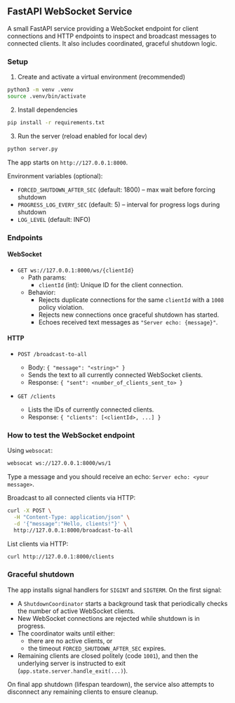 ## FastAPI WebSocket Service

A small FastAPI service providing a WebSocket endpoint for client connections and HTTP endpoints to inspect and broadcast messages to connected clients. It also includes coordinated, graceful shutdown logic.

### Setup

1) Create and activate a virtual environment (recommended)

```bash
python3 -m venv .venv
source .venv/bin/activate
```

2) Install dependencies

```bash
pip install -r requirements.txt
```

3) Run the server (reload enabled for local dev)

```bash
python server.py
```

The app starts on `http://127.0.0.1:8000`.

Environment variables (optional):
- `FORCED_SHUTDOWN_AFTER_SEC` (default: 1800) – max wait before forcing shutdown
- `PROGRESS_LOG_EVERY_SEC` (default: 5) – interval for progress logs during shutdown
- `LOG_LEVEL` (default: INFO)

### Endpoints

#### WebSocket
- `GET ws://127.0.0.1:8000/ws/{clientId}`
  - Path params:
    - `clientId` (int): Unique ID for the client connection.
  - Behavior:
    - Rejects duplicate connections for the same `clientId` with a `1008` policy violation.
    - Rejects new connections once graceful shutdown has started.
    - Echoes received text messages as `"Server echo: {message}"`.

#### HTTP
- `POST /broadcast-to-all`
  - Body: `{ "message": "<string>" }`
  - Sends the text to all currently connected WebSocket clients.
  - Response: `{ "sent": <number_of_clients_sent_to> }`

- `GET /clients`
  - Lists the IDs of currently connected clients.
  - Response: `{ "clients": [<clientId>, ...] }`

### How to test the WebSocket endpoint

Using `websocat`:
```bash
websocat ws://127.0.0.1:8000/ws/1
```
Type a message and you should receive an echo: `Server echo: <your message>`.


Broadcast to all connected clients via HTTP:
```bash
curl -X POST \
  -H "Content-Type: application/json" \
  -d '{"message":"Hello, clients!"}' \
  http://127.0.0.1:8000/broadcast-to-all
```

List clients via HTTP:
```bash
curl http://127.0.0.1:8000/clients
```

### Graceful shutdown

The app installs signal handlers for `SIGINT` and `SIGTERM`. On the first signal:

- A `ShutdownCoordinator` starts a background task that periodically checks the number of active WebSocket clients.
- New WebSocket connections are rejected while shutdown is in progress.
- The coordinator waits until either:
  - there are no active clients, or
  - the timeout `FORCED_SHUTDOWN_AFTER_SEC` expires.
- Remaining clients are closed politely (code `1001`), and then the underlying server is instructed to exit (`app.state.server.handle_exit(...)`).

On final app shutdown (lifespan teardown), the service also attempts to disconnect any remaining clients to ensure cleanup.


